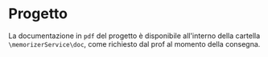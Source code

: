 # Progetto

La documentazione in `pdf` del progetto è disponibile all'interno della cartella `\memorizerService\doc`, come richiesto dal prof al momento della consegna.
